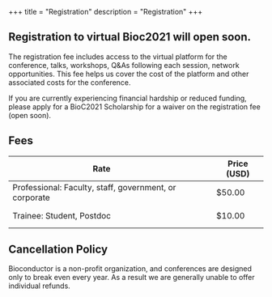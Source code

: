 +++
title = "Registration"
description = "Registration"
+++

## Registration to virtual Bioc2021 will open soon.

The registration fee includes access to the virtual platform for the conference, talks, workshops, Q&As following each session, network opportunities. This fee helps us cover the cost of the platform and other associated costs for the conference.

If you are currently experiencing financial hardship or reduced funding, please apply for a BioC2021 Scholarship for a waiver on the registration fee (open soon).

## Fees

| Rate                                                         | &nbsp;                            | Price (USD) |
|--------------------------------------------------------------|-----------------------------------|-------------|
| Professional: Faculty, staff, government, or corporate | &nbsp; &nbsp; &nbsp;              | $50.00      |
| Trainee: Student, Postdoc   | &nbsp; &nbsp; &nbsp; | $10.00  |

## Cancellation Policy

Bioconductor is a non-profit organization, and conferences are designed only to break even every year. As a result we are generally unable to offer individual refunds.



<!--
All time is US Eastern Time. All sessions include Q&A time.

| Time                   |               | Track      |               | Name                     |
|:----------------------:|---------------|------------|---------------|--------------------------|
| **Monday, 7/27/2020**  | &nbsp; &nbsp; |            | &nbsp; &nbsp; |                          |
| 8:00 AM                | &nbsp; &nbsp; | Community  | &nbsp; &nbsp; | Open breakfast meeting   |
-->

